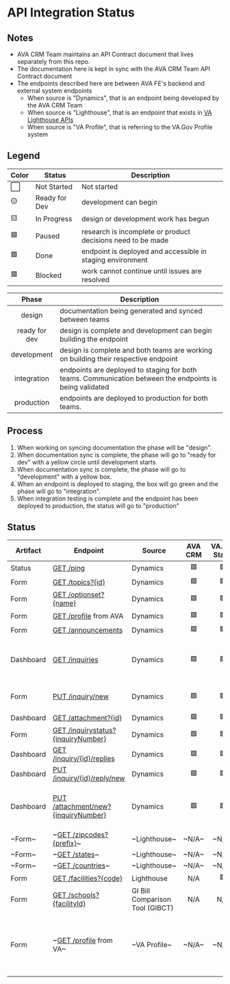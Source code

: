 # API Integration Status

## Notes
* AVA CRM Team maintains an API Contract document that lives separately from this repo.
* The documentation here is kept in sync with the AVA CRM Team API Contract document
* The endpoints described here are between AVA FE's backend and external system endpoints
    *  When source is "Dynamics", that is an endpoint being developed by the AVA CRM Team
    *  When source is "Lighthouse", that is an endpoint that exists in [VA Lighthouse APIs](https://developer.va.gov/explore)
    *  When source is "VA Profile", that is referring to the VA.Gov Profile system

## Legend

|Color | Status | Description |
|---|---|---|
⬜ | Not Started | Not started |
🟡 | Ready for Dev | development can begin |
🟨 | In Progress | design or development work has begun |
🟦 | Paused | research is incomplete or product decisions need to be made |
🟩 | Done | endpoint is deployed and accessible in staging environment |
🟥 | Blocked | work cannot continue until issues are resolved |



| Phase | Description |
|:---:|---|
| design | documentation being generated and synced between teams | 
| ready for dev | design is complete and development can begin building the endpoint |
| development | design is complete and both teams are working on building their respective endpoint |
| integration | endpoints are deployed to staging for both teams. Communication between the endpoints is being validated |
| production | endpoints are deployed to production for both teams. |

## Process
1) When working on syncing documentation the phase will be "design".
2) When documentation sync is complete, the phase will go to "ready for dev" with a yellow circle until development starts.
3) When documentation sync is complete, the phase will go to "development" with a yellow box.
4) When an endpoint is deployed to staging, the box will go green and the phase will go to "integration".
5) When integration testing is complete and the endpoint has been deployed to production, the status will go to "production"

## Status

| Artifact | Endpoint | Source | AVA CRM | VA.gov Static | VA.gov Live | VA.gov UI | E2E Testing | Notes |
|---|---|---|:---:|:---:|:---:|:---:|:---:|---|
Status | [GET /ping](crm_api/Status_Ping.md) | Dynamics | 🟩 | 🟩 | 🟩 | ⬜ | ⬜ |  | 
Form | [GET /topics?{id}](crm_api/Form_GetTopics.md) | Dynamics | 🟩 | 🟩 | 🟩 | ⬜ | ⬜ |  | 
Form | [GET /optionset?{name}](crm_api/Form_GetOptionSet.md) | Dynamics | 🟩 | 🟩 | 🟩 | ⬜ | ⬜ | | 
Form | [GET /profile](crm_api/AVA_Profile.md) from AVA | Dynamics | 🟩 | 🟩 | 🟩 | ⬜ | ⬜ | | 
Form | [GET /announcements](crm_api/Form_RetrieveAnnouncements.md) | Dynamics | 🟩 | 🟩 | 🟩 | ⬜ | ⬜ | | 
Dashboard | [GET /inquiries](crm_api/Dashboard_RetrieveInquiries.md) | Dynamics | 🟩 | 🟩 | 🟩 | ⬜ | ⬜ | CRM handed off this endpoint on 02/27 | 
Form | [PUT /inquiry/new](crm_api/Form_SubmitInquiry.md)  | Dynamics | 🟩 | 🟩 | 🟩 | ⬜ | ⬜ | integration into UI is in backlog |  
Dashboard | [GET /attachment?{id}](crm_api/Dashboard_GetAttachment.md) | Dynamics | 🟩 | 🟩 | 🟩 | ⬜ | ⬜ |  | 
Form | [GET /inquirystatus?{inquiryNumber}](crm_api/Form_GetInquiryStatus.md) | Dynamics | 🟩 | 🟩 | 🟩 | ⬜ | ⬜ |  | 
Dashboard | [GET /inquiry/{id}/replies](crm_api/Dashboard_RetrieveReplies.md) | Dynamics | 🟩 | 🟩 | 🟩 | ⬜ | ⬜ |  |
Dashboard | [PUT /inquiry/{id}/reply/new](crm_api/Dashboard_SubmitAReply.md) | Dynamics | 🟩 | 🟩 | 🟩 | ⬜ | ⬜ |  | 
Dashboard | [PUT /attachment/new?{inquiryNumber}](crm_api/Dashboard_UploadFile.md) | Dynamics | 🟩 | 🟩 | 🟨 | ⬜ | ⬜ | CRM handed off this endpoint on 03/11 | 
~Form~ | ~[GET /zipcodes?{prefix}](lighthouse/Form_ZipCodes.md)~ | ~Lighthouse~ | ~N/A~ | ~N/A~ | ~N/A~ | ~N/A~ | ~N/A~ |  | 
~Form~ | ~[GET /states](lighthouse/Form_States.md)~ | ~Lighthouse~ | ~N/A~ | ~N/A~ | ~N/A~ | ~N/A~ | ~N/A~ | |  
~Form~ | ~[GET /countries](lighthouse/Form_GetCountries.md)~ | ~Lighthouse~ | ~N/A~ | ~N/A~ | ~N/A~ | ~N/A~ | ~N/A~ | | 
Form | [GET /facilities?{code}](lighthouse/Form_MedicalFacilities.md)  | Lighthouse | N/A | 🟩 | 🟩 | N/A | N/A |  | 
Form | [GET /schools?{facilityId}](crm_api/Form_SchoolFacilityCodes.md) | GI Bill Comparison Tool (GIBCT) | N/A | N/A | 🟡 | ~N/A~ | ~N/A~ |  | 
Form | ~[GET /profile](va_profile/profile_processes.md) from VA~ | ~VA Profile~ | ~N/A~ | ~N/A~ | 🟡 | ~N/A~ | ~N/A~ | login provides profile data, no need to separate call to API | 

